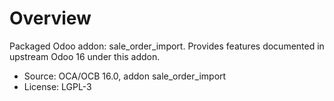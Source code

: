 # Overview

Packaged Odoo addon: sale_order_import. Provides features documented in upstream Odoo 16 under this addon.

- Source: OCA/OCB 16.0, addon sale_order_import
- License: LGPL-3
